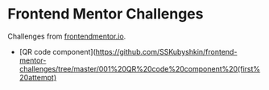 # Frontend Mentor Challenges

Challenges from [frontendmentor.io](https://www.frontendmentor.io).

* [QR code component](https://github.com/SSKubyshkin/frontend-mentor-challenges/tree/master/001%20QR%20code%20component%20(first%20attempt)
